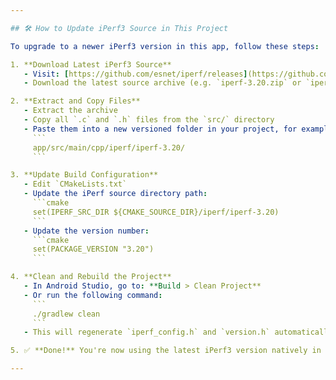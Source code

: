 ```yaml
---

## 🛠️ How to Update iPerf3 Source in This Project

To upgrade to a newer iPerf3 version in this app, follow these steps:

1. **Download Latest iPerf3 Source**  
   - Visit: [https://github.com/esnet/iperf/releases](https://github.com/esnet/iperf/releases)  
   - Download the latest source archive (e.g. `iperf-3.20.zip` or `iperf-3.20.tar.gz`)

2. **Extract and Copy Files**  
   - Extract the archive  
   - Copy all `.c` and `.h` files from the `src/` directory  
   - Paste them into a new versioned folder in your project, for example:  
     ```
     app/src/main/cpp/iperf/iperf-3.20/
     ```

3. **Update Build Configuration**  
   - Edit `CMakeLists.txt`  
   - Update the iPerf source directory path:
     ```cmake
     set(IPERF_SRC_DIR ${CMAKE_SOURCE_DIR}/iperf/iperf-3.20)
     ```
   - Update the version number:
     ```cmake
     set(PACKAGE_VERSION "3.20")
     ```

4. **Clean and Rebuild the Project**  
   - In Android Studio, go to: **Build > Clean Project**  
   - Or run the following command:
     ```
     ./gradlew clean
     ```
   - This will regenerate `iperf_config.h` and `version.h` automatically using the updated version.

5. ✅ **Done!** You're now using the latest iPerf3 version natively in your Android app.

---
```

